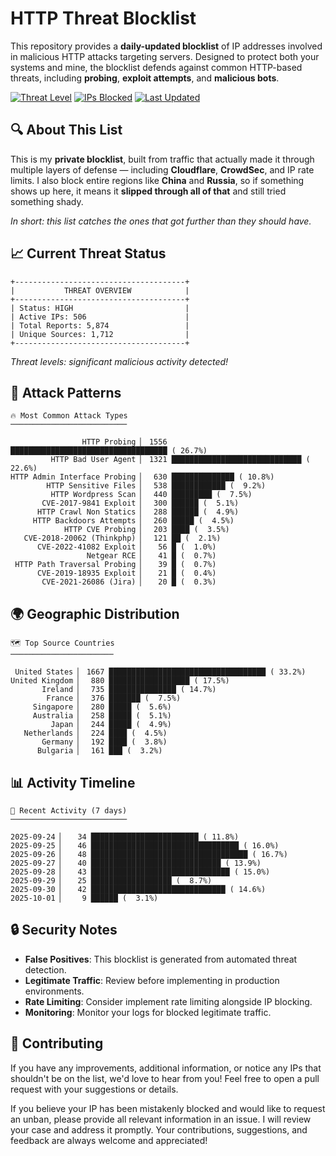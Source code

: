 # HTTP Threat Blocklist

This repository provides a **daily-updated blocklist** of IP addresses involved in malicious HTTP attacks targeting servers. Designed to protect both your systems and mine, the blocklist defends against common HTTP-based threats, including **probing**, **exploit attempts**, and **malicious bots**.

[![Threat Level](https://img.shields.io/badge/Threat%20Level-HIGH-red)](.)
[![IPs Blocked](https://img.shields.io/badge/IPs%20Blocked-506-blue)](.)
[![Last Updated](https://img.shields.io/badge/Updated-2025--10--01-brightgreen)](.)

## 🔍 About This List

This is my **private blocklist**, built from traffic that actually made it through multiple layers of defense — including **Cloudflare**, **CrowdSec**, and IP rate limits. I also block entire regions like **China** and **Russia**, so if something shows up here, it means it **slipped through all of that** and still tried something shady.

*In short: this list catches the ones that got further than they should have.*

## 📈 Current Threat Status

```
+--------------------------------------+
|           THREAT OVERVIEW            |
+--------------------------------------+
| Status: HIGH                         |
| Active IPs: 506                      |
| Total Reports: 5,874                 |
| Unique Sources: 1,712                |
+--------------------------------------+
```

*Threat levels: significant malicious activity detected!*

## 🎯 Attack Patterns

```
🔥 Most Common Attack Types
──────────────────────────

                HTTP Probing ▏ 1556 ███████████████████████████████████ ( 26.7%)
         HTTP Bad User Agent ▏ 1321 █████████████████████████████ ( 22.6%)
HTTP Admin Interface Probing ▏  630 ██████████████ ( 10.8%)
        HTTP Sensitive Files ▏  538 ████████████ (  9.2%)
         HTTP Wordpress Scan ▏  440 █████████ (  7.5%)
       CVE-2017-9841 Exploit ▏  300 ██████ (  5.1%)
      HTTP Crawl Non Statics ▏  288 ██████ (  4.9%)
     HTTP Backdoors Attempts ▏  260 █████ (  4.5%)
            HTTP CVE Probing ▏  203 ████ (  3.5%)
   CVE-2018-20062 (Thinkphp) ▏  121 ██ (  2.1%)
      CVE-2022-41082 Exploit ▏   56 █ (  1.0%)
                 Netgear RCE ▏   41 █ (  0.7%)
 HTTP Path Traversal Probing ▏   39 █ (  0.7%)
      CVE-2019-18935 Exploit ▏   21 █ (  0.4%)
       CVE-2021-26086 (Jira) ▏   20 █ (  0.3%)
```

## 🌍 Geographic Distribution

```
🗺️ Top Source Countries
───────────────────────

 United States ▏ 1667 ███████████████████████████████████ ( 33.2%)
United Kingdom ▏  880 ██████████████████ ( 17.5%)
       Ireland ▏  735 ███████████████ ( 14.7%)
        France ▏  376 ███████ (  7.5%)
     Singapore ▏  280 █████ (  5.6%)
     Australia ▏  258 █████ (  5.1%)
         Japan ▏  244 █████ (  4.9%)
   Netherlands ▏  224 ████ (  4.5%)
       Germany ▏  192 ████ (  3.8%)
      Bulgaria ▏  161 ███ (  3.2%)
```

## 📊 Activity Timeline

```
📅 Recent Activity (7 days)
──────────────────────────

2025-09-24 ▏   34 ████████████████████████ ( 11.8%)
2025-09-25 ▏   46 █████████████████████████████████ ( 16.0%)
2025-09-26 ▏   48 ███████████████████████████████████ ( 16.7%)
2025-09-27 ▏   40 █████████████████████████████ ( 13.9%)
2025-09-28 ▏   43 ███████████████████████████████ ( 15.0%)
2025-09-29 ▏   25 ██████████████████ (  8.7%)
2025-09-30 ▏   42 ██████████████████████████████ ( 14.6%)
2025-10-01 ▏    9 ██████ (  3.1%)
```

## 🔒 Security Notes

- **False Positives**: This blocklist is generated from automated threat detection.
- **Legitimate Traffic**: Review before implementing in production environments.
- **Rate Limiting**: Consider implement rate limiting alongside IP blocking.
- **Monitoring**: Monitor your logs for blocked legitimate traffic.

## 🤝 Contributing

If you have any improvements, additional information, or notice any IPs that shouldn't be on the list, we'd love to hear from you! Feel free to open a pull request with your suggestions or details.

If you believe your IP has been mistakenly blocked and would like to request an unban, please provide all relevant information in an issue. I will review your case and address it promptly. Your contributions, suggestions, and feedback are always welcome and appreciated!